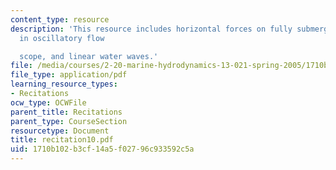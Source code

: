 ```yaml
---
content_type: resource
description: 'This resource includes horizontal forces on fully submerged cylinder
  in oscillatory flow

  scope, and linear water waves.'
file: /media/courses/2-20-marine-hydrodynamics-13-021-spring-2005/1710b102b3cf14a5f02796c933592c5a_recitation10.pdf
file_type: application/pdf
learning_resource_types:
- Recitations
ocw_type: OCWFile
parent_title: Recitations
parent_type: CourseSection
resourcetype: Document
title: recitation10.pdf
uid: 1710b102-b3cf-14a5-f027-96c933592c5a
---
```

